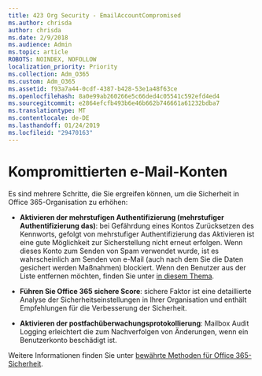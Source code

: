 ```yaml
---
title: 423 Org Security - EmailAccountCompromised
ms.author: chrisda
author: chrisda
ms.date: 2/9/2018
ms.audience: Admin
ms.topic: article
ROBOTS: NOINDEX, NOFOLLOW
localization_priority: Priority
ms.collection: Adm_O365
ms.custom: Adm_O365
ms.assetid: f93a7a44-0cdf-4387-b428-53e1a48f63ce
ms.openlocfilehash: 8a0e99ab260266e5c66ded4c05541c592efd4ed4
ms.sourcegitcommit: e2864efcfb493b6e46b662b746661a61232bdba7
ms.translationtype: MT
ms.contentlocale: de-DE
ms.lasthandoff: 01/24/2019
ms.locfileid: "29470163"
---
```

# <a name="compromised-email-accounts"></a>Kompromittierten e-Mail-Konten

Es sind mehrere Schritte, die Sie ergreifen können, um die Sicherheit in Office 365-Organisation zu erhöhen:
  
- **Aktivieren der mehrstufigen Authentifizierung (mehrstufiger Authentifizierung das)**: bei Gefährdung eines Kontos Zurücksetzen des Kennworts, gefolgt von mehrstufiger Authentifizierung das Aktivieren ist eine gute Möglichkeit zur Sicherstellung nicht erneut erfolgen. Wenn dieses Konto zum Senden von Spam verwendet wurde, ist es wahrscheinlich am Senden von e-Mail (auch nach dem Sie die Daten gesichert werden Maßnahmen) blockiert. Wenn den Benutzer aus der Liste entfernen möchten, finden Sie unter [in diesem Thema](https://technet.microsoft.com/library/ms.exch.eac.actioncenter.aspx).
    
- **Führen Sie Office 365 sichere Score**: sichere Faktor ist eine detaillierte Analyse der Sicherheitseinstellungen in Ihrer Organisation und enthält Empfehlungen für die Verbesserung der Sicherheit.
    
- **Aktivieren der postfachüberwachungsprotokollierung**: Mailbox Audit Logging erleichtert die zum Nachverfolgen von Änderungen, wenn ein Benutzerkonto beschädigt ist.
    
Weitere Informationen finden Sie unter [bewährte Methoden für Office 365-Sicherheit](https://support.office.com/article/9295e396-e53d-49b9-ae9b-0b5828cdedc3.aspx).
  

